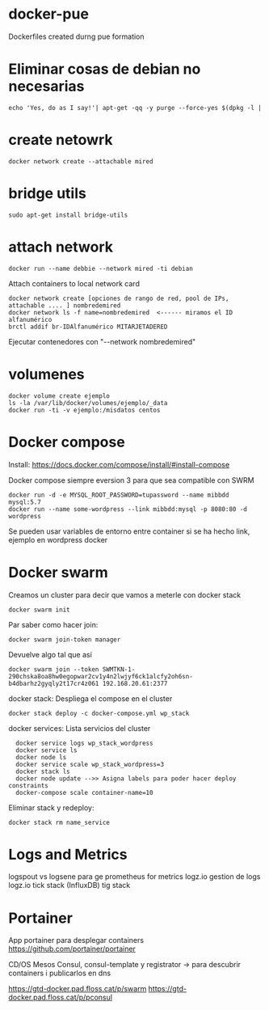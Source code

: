 # docker-pue
Dockerfiles created durng pue formation


# Eliminar cosas de debian no necesarias
```
echo 'Yes, do as I say!'| apt-get -qq -y purge --force-yes $(dpkg -l | 
```
# create netowrk 
```
docker network create --attachable mired
```
# bridge utils
```
sudo apt-get install bridge-utils
```
# attach network
```
docker run --name debbie --network mired -ti debian
```
Attach containers to local network card
```
docker network create [opciones de rango de red, pool de IPs, attachable .... ] nombredemired
docker network ls -f name=nombredemired  <------ miramos el ID alfanumérico
brctl addif br-IDAlfanumérico MITARJETADERED
```
Ejecutar contenedores con "--network nombredemired"

# volumenes
```
docker volume create ejemplo
ls -la /var/lib/docker/volumes/ejemplo/_data
docker run -ti -v ejemplo:/misdatos centos
```
# Docker compose

Install: https://docs.docker.com/compose/install/#install-compose

Docker compose siempre eversion 3 para que sea compatible con SWRM
```
docker run -d -e MYSQL_ROOT_PASSWORD=tupassword --name mibbdd mysql:5.7
docker run --name some-wordpress --link mibbdd:mysql -p 8080:80 -d wordpress
```
Se pueden usar variables de entorno entre container si se ha hecho link, ejemplo en wordpress docker



# Docker swarm 

Creamos un cluster para decir que vamos a meterle con docker stack
```
docker swarm init
```
Par saber como hacer join:
  ```
  docker swarm join-token manager
  ```
  
Devuelve algo tal que así
  ```
  docker swarm join --token SWMTKN-1-290chska8oa8hw0egopwar2cv1y4n2lwjyf6ck1alcfy2oh6sn-b4dbarhz2gyqly2t17cr4z061 192.168.20.61:2377
```
docker stack: Despliega el compose en el cluster
```
docker stack deploy -c docker-compose.yml wp_stack
```
docker services: Lista servicios del cluster
```
  docker service logs wp_stack_wordpress
  docker service ls
  docker node ls
  docker service scale wp_stack_wordpress=3
  docker stack ls
  docker node update -->> Asigna labels para poder hacer deploy constraints 
  docker-compose scale container-name=10
```

Eliminar stack y redeploy:
  ```
  docker stack rm name_service
  ```
# Logs and Metrics

logspout vs logsene para ge
prometheus for metrics 
logz.io gestion de logs
logz.io
tick stack (InfluxDB)
tig stack

# Portainer 
App portainer para desplegar containers
https://github.com/portainer/portainer


CD/OS Mesos
Consul, consul-template y registrator -> para descubrir containers i publicarlos en dns

https://gtd-docker.pad.floss.cat/p/swarm
https://gtd-docker.pad.floss.cat/p/pconsul

